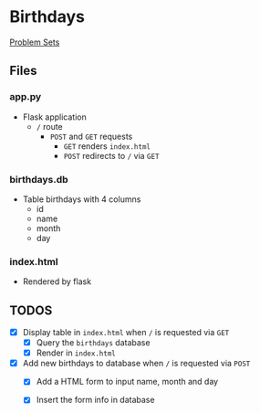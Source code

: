 # Birthdays
[Problem Sets](./CS50x_Problem-Sets.md)

## Files

### app.py
- Flask application
    - `/` route
        - `POST` and `GET` requests
            - `GET` renders `index.html`
            - `POST` redirects to `/` via `GET`

### birthdays.db
- Table birthdays with 4 columns
    - id
    - name
    - month
    - day

### index.html
- Rendered by flask

## TODOS
- [x] Display table in `index.html` when `/` is requested via `GET`
    - [x] Query the `birthdays` database
    - [x] Render in `index.html`
- [x] Add new birthdays to database when `/` is requested via `POST`
    - [x] Add a HTML form to input name, month and day
    - [x] Insert the form info in database

